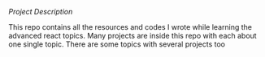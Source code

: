 *Project Description*

This repo contains all the resources and codes I wrote while learning the advanced react topics.
Many projects are inside this repo with each about one single topic. There are some topics with several projects too
